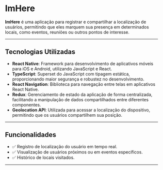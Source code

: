 # ImHere

**ImHere** é uma aplicação para registrar e compartilhar a localização de usuários, permitindo que eles marquem sua presença em determinados locais, como eventos, reuniões ou outros pontos de interesse.

---

## **Tecnologias Utilizadas**

- **React Native**: Framework para desenvolvimento de aplicativos móveis para iOS e Android, utilizando JavaScript e React.
- **TypeScript**: Superset do JavaScript com tipagem estática, proporcionando maior segurança e robustez no desenvolvimento.
- **React Navigation**: Biblioteca para navegação entre telas em aplicativos React Native.
- **Redux**: Gerenciamento de estado da aplicação de forma centralizada, facilitando a manipulação de dados compartilhados entre diferentes componentes.
- **Geolocation API**: Utilizada para acessar a localização do dispositivo, permitindo que os usuários compartilhem sua posição.

---

## **Funcionalidades**

- ✅ Registro de localização do usuário em tempo real.
- ✅ Visualização de usuários próximos ou em eventos específicos.
- ✅ Histórico de locais visitados.

---
